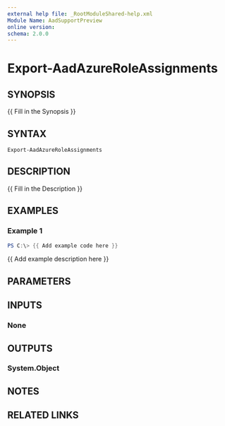 ```yaml
---
external help file: _RootModuleShared-help.xml
Module Name: AadSupportPreview
online version:
schema: 2.0.0
---
```


# Export-AadAzureRoleAssignments

## SYNOPSIS
{{ Fill in the Synopsis }}

## SYNTAX

```
Export-AadAzureRoleAssignments
```

## DESCRIPTION
{{ Fill in the Description }}

## EXAMPLES

### Example 1
```powershell
PS C:\> {{ Add example code here }}
```

{{ Add example description here }}

## PARAMETERS

## INPUTS

### None

## OUTPUTS

### System.Object
## NOTES

## RELATED LINKS
